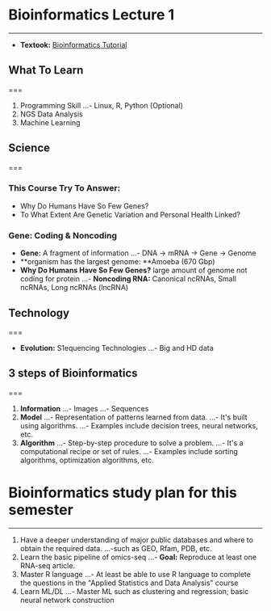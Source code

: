 # Bioinformatics Lecture 1
---
- **Textook:** [Bioinformatics Tutorial](https://book.ncrnalab.org/teaching/)

## What To Learn
===
1. Programming Skill
...- Linux, R, Python (Optional)
2. NGS Data Analysis
3. Machine Learning

## Science
===
### This Course Try To Answer:
- Why Do Humans Have So Few Genes?
- To What Extent Are Genetic Variation and Personal Health Linked?

### Gene: Coding & Noncoding
- **Gene:** A fragment of information
...- DNA → mRNA → Gene → Genome
- **organism has the largest genome: **Amoeba (670 Gbp)
- **Why Do Humans Have So Few Genes?** large amount of genome not coding for protein
...- **Noncoding RNA:** Canonical ncRNAs, Small ncRNAs, Long ncRNAs (lncRNA)

## Technology
===
- **Evolution:** S1equencing Technologies
...- Big and HD data

## 3 steps of Bioinformatics
===
1. **Information**
...- Images
...- Sequences
2. **Model**
...- Representation of patterns learned from data.
...- It's built using algorithms.
...- Examples include decision trees, neural networks, etc.
3. **Algorithm**
...- Step-by-step procedure to solve a problem.
...- It's a computational recipe or set of rules.
...- Examples include sorting algorithms, optimization algorithms, etc.

# Bioinformatics study plan for this semester
---
1. Have a deeper understanding of major public databases and where to obtain the required data.
...-such as GEO, Rfam, PDB, etc.
2. Learn the basic pipeline of omics-seq
...- **Goal:** Reproduce at least one RNA-seq article.
3. Master R language
...- At least be able to use R language to complete the questions in the "Applied Statistics and Data Analysis" course
4. Learn ML/DL
...- Master ML such as clustering and regression; basic neural network construction
